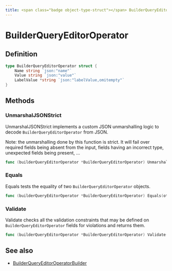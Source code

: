 ```yaml
---
title: <span class="badge object-type-struct"></span> BuilderQueryEditorOperator
---
```

# <span class="badge object-type-struct"></span> BuilderQueryEditorOperator

## Definition

```go
type BuilderQueryEditorOperator struct {
    Name string `json:"name"`
    Value string `json:"value"`
    LabelValue *string `json:"labelValue,omitempty"`
}
```
## Methods

### <span class="badge object-method"></span> UnmarshalJSONStrict

UnmarshalJSONStrict implements a custom JSON unmarshalling logic to decode `BuilderQueryEditorOperator` from JSON.

Note: the unmarshalling done by this function is strict. It will fail over required fields being absent from the input, fields having an incorrect type, unexpected fields being present, …

```go
func (builderQueryEditorOperator *BuilderQueryEditorOperator) UnmarshalJSONStrict(raw []byte) error
```

### <span class="badge object-method"></span> Equals

Equals tests the equality of two `BuilderQueryEditorOperator` objects.

```go
func (builderQueryEditorOperator *BuilderQueryEditorOperator) Equals(other BuilderQueryEditorOperator) bool
```

### <span class="badge object-method"></span> Validate

Validate checks all the validation constraints that may be defined on `BuilderQueryEditorOperator` fields for violations and returns them.

```go
func (builderQueryEditorOperator *BuilderQueryEditorOperator) Validate() error
```

## See also

 * <span class="badge builder"></span> [BuilderQueryEditorOperatorBuilder](./builder-BuilderQueryEditorOperatorBuilder.md)
